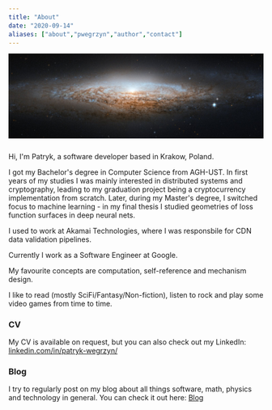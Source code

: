 ```yaml
---
title: "About"
date: "2020-09-14"
aliases: ["about","pwegrzyn","author","contact"]
---
```


![](/images/galaxy.jpg)
#####

Hi, I'm Patryk, a software developer based in Krakow, Poland. 

I got my Bachelor's degree in Computer Science from AGH-UST. In first years of my studies I was mainly interested in distributed systems and cryptography, leading to my graduation project being a cryptocurrency implementation from scratch. Later, during my Master's degree, I switched focus to machine learning - in my final thesis I studied geometries of loss function surfaces in deep neural nets.

I used to work at Akamai Technologies, where I was responsbile for CDN data validation pipelines.

Currently I work as a Software Engineer at Google.

My favourite concepts are computation, self-reference and mechanism design.

I like to read (mostly SciFi/Fantasy/Non-fiction), listen to rock and play some video games from time to time.

### CV

My CV is available on request, but you can also check out my LinkedIn: [linkedin.com/in/patryk-wegrzyn/](https://www.linkedin.com/in/patryk-wegrzyn/)

### Blog

I try to regularly post on my blog about all things software, math, physics and technology in general. You can check it out here: [Blog](/posts/)
